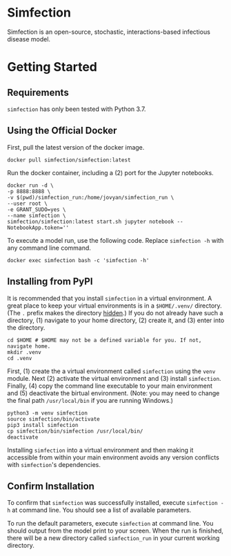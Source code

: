 # Simfection

Simfection is an open-source, stochastic, interactions-based infectious disease model.

# Getting Started

## Requirements
`simfection` has only been tested with Python 3.7.

## Using the Official Docker

First, pull the latest version of the docker image.

```shell
docker pull simfection/simfection:latest
```
Run the docker container, including a (2) port for the Jupyter notebooks.

```shell
docker run -d \
-p 8888:8888 \
-v $(pwd)/simfection_run:/home/jovyan/simfection_run \
--user root \
-e GRANT_SUDO=yes \
--name simfection \
simfection/simfection:latest start.sh jupyter notebook --NotebookApp.token=''
```

To execute a model run, use the following code. Replace `simfection -h` with any
command line command.

```shell
docker exec simfection bash -c 'simfection -h'
```

## Installing from PyPI

It is recommended that you install `simfection` in a virtual environment. A great place to keep your virtual environments is in a `$HOME/.venv/` directory. (The `.` prefix makes the directory [hidden](https://en.wikipedia.org/wiki/Hidden_file_and_hidden_directory).) If you do not already have such a directory, (1) navigate to your home directory, (2) create it, and (3) enter into the directory.

```shell
cd $HOME # $HOME may not be a defined variable for you. If not, navigate home.
mkdir .venv
cd .venv
```

First, (1) create the a virtual environment called `simfection` using the `venv` module. Next (2) activate the virtual environment and (3) install `simfection`. Finally, (4) copy the command line executable to your main environment and (5) deactivate the birtual environment. (Note: you may need to change the final path `/usr/local/bin` if you are running Windows.)

```shell
python3 -m venv simfection
source simfection/bin/activate
pip3 install simfection
cp simfection/bin/simfection /usr/local/bin/
deactivate
```
Installing `simfection` into a virtual environment and then making it accessible from within your main environment avoids any version conflicts with `simfection`'s dependencies.

## Confirm Installation

To confirm that `simfection` was successfully installed, execute `simfection -h` at command line. You should see a list of available parameters.

To run the default parameters, execute `simfection` at command line. You should output from the model print to your screen. When the run is finished, there will be a new directory called `simfection_run` in your current working directory.
